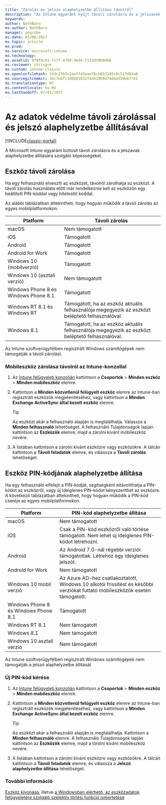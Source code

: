 ```yaml
---
title: "Zárolás és jelszó alaphelyzetbe állítása távolról"
description: "Az Intune egyaránt nyújt távoli zárolásra és a jelszavak alaphelyzetbe állítására szolgáló funkciókat."
keywords: 
author: NathBarn
ms.author: NathBarn
manager: angrobe
ms.date: 03/06/2017
ms.topic: article
ms.prod: 
ms.service: microsoft-intune
ms.technology: 
ms.assetid: 970f8c81-7c7f-4789-9ed4-2133d50b9db6
ms.reviewer: chrisgre
ms.custom: intune-classic
ms.openlocfilehash: f43c2fb3c2aaff43aaef8cb033185c8c517d83a0
ms.sourcegitcommit: 34cfebfc1d8b81032f4d41869d74dda559e677e2
ms.translationtype: HT
ms.contentlocale: hu-HU
ms.lasthandoff: 07/01/2017
---
```

# <a name="help-protect-your-devices-with-remote-lock-and-passcode-reset"></a>Az adatok védelme távoli zárolással és jelszó alaphelyzetbe állításával

[!INCLUDE[classic-portal](../includes/classic-portal.md)]

A Microsoft Intune egyaránt biztosít távoli zárolásra és a jelszavak alaphelyzetbe állítására szolgáló képességeket.

## <a name="lock-a-device-remotely"></a>Eszköz távoli zárolása
Ha egy felhasználó elveszíti az eszközét, távolról zárolhatja az eszközt. A távoli zárolás használata előtt már rendelkeznie kell az eszközön egy beállított PIN-kóddal vagy hitelesítő kóddal.

Az alábbi táblázatban áttekintheti, hogy hogyan működik a távoli zárolás az egyes mobilplatformokon.

|Platform|Távoli zárolás|
|------------|---------------|
|macOS|Nem támogatott|
|iOS|Támogatott|
|Android|Támogatott|
|Android for Work|Támogatott|
|Windows 10 (mobilverzió)|Támogatott|
|Windows 10 (asztali verzió)|Nem támogatott|
|Windows Phone 8 és Windows Phone 8.1|Támogatott|
|Windows RT 8.1 és Windows RT|Támogatott, ha az eszköz aktuális felhasználója megegyezik az eszközt beléptető felhasználóval.|
|Windows 8.1|Támogatott, ha az eszköz aktuális felhasználója megegyezik az eszközt beléptető felhasználóval.|

Az Intune szoftverügyfélben regisztrált Windows számítógépek nem támogatják a távoli zárolást.

### <a name="lock-a-mobile-device-remotely-through-the-intune-console"></a>Mobileszköz zárolása távolról az Intune-konzollal

1.  Az [Intune felügyeleti konzolján](https://manage.microsoft.com/) kattintson a **Csoportok** &gt; **Minden eszköz** &gt; **Minden mobileszköz** elemre.

2.  Kattintson a **Minden közvetlenül felügyelt eszköz** elemre az Intune-ban regisztrált eszközök megjelenítéséhez, vagy kattintson a **Minden Exchange ActiveSync által kezelt eszköz** elemre.

    > [!TIP]
    > Az eszközt akár a felhasználó alapján is megtalálhatja. Válassza a **Minden felhasználó** lehetőséget. A felhasználó Tulajdonságok lapján kattintson az **Eszközök** elemre, majd a zárolni kívánt mobileszköz nevére.

3.  A listában kattintson a zárolni kívánt eszközre vagy eszközökre. A tálcán kattintson a **Távoli feladatok** elemre, és válassza a **Távoli zárolás** lehetőséget.

## <a name="reset-the-passcode-on-a-device"></a>Eszköz PIN-kódjának alaphelyzetbe állítása
Ha egy felhasználó elfelejti a PIN-kódját, segítségként eltávolíthatja a PIN-kódot az eszközről, vagy új ideiglenes PIN-kódot kényszeríthet az eszközre. A következő táblázatban áttekintheti, hogy hogyan működik a PIN-kód cseréje az egyes mobilplatformokon.

|Platform|PIN-kód alaphelyzetbe állítása|
|------------|------------------|
|macOS|Nem támogatott|
|iOS|Csak a PIN-kód eszközről való törlése támogatott. Nem lehet új ideiglenes PIN-kódot létrehozni.|
|Android|Az Android 7.0-nál régebbi verziói támogatottak. Létrehoz egy ideiglenes jelszót.|
|Android for Work|Nem támogatott|
|Windows 10 mobil verzió|Az Azure AD-hez csatlakoztatott, Windows 10 alkotói frissítést és későbbi verziókat futtató mobileszközök esetén támogatott.|
|Windows Phone 8 és Windows Phone 8.1|Támogatott|
|Windows RT 8.1|Nem támogatott|
|Windows 8.1|Nem támogatott|
|Windows 10 asztali verzió|Nem támogatott|

Az Intune szoftverügyfélben regisztrált Windows számítógépek nem támogatják a jelszó alaphelyzetbe állítását.

### <a name="reset-a-passcode"></a>Új PIN-kód kérése

1.  Az [Intune felügyeleti konzolján](https://manage.microsoft.com/) kattintson a **Csoportok** &gt; **Minden eszköz** &gt; **Minden mobileszköz** elemre.

2.  Kattintson a **Minden közvetlenül felügyelt eszköz** elemre az Intune-ban regisztrált eszközök megjelenítéséhez, vagy kattintson a **Minden Exchange ActiveSync által kezelt eszköz** elemre.

    > [!TIP]
    > Az eszközt akár a felhasználó alapján is megtalálhatja. Kattintson a **Minden felhasználó** elemre. A felhasználó Tulajdonságok lapján kattintson az **Eszközök** elemre, majd a törölni kívánt mobileszköz nevére.

3.  A listában kattintson a zárolni kívánt eszközre vagy eszközökre. A tálcán kattintson a **Távoli feladatok** elemre, és válassza a **Jelszó alaphelyzetbe állítása** lehetőséget.


### <a name="see-also"></a>További információ
[Eszköz kivonása](retire-devices-from-microsoft-intune-management.md), illetve [a Windowsban elérhető, az eszközadatok felügyeletére szolgáló szelektív törlési funkció ismertetése](http://technet.microsoft.com/library/dn486874.aspx)
